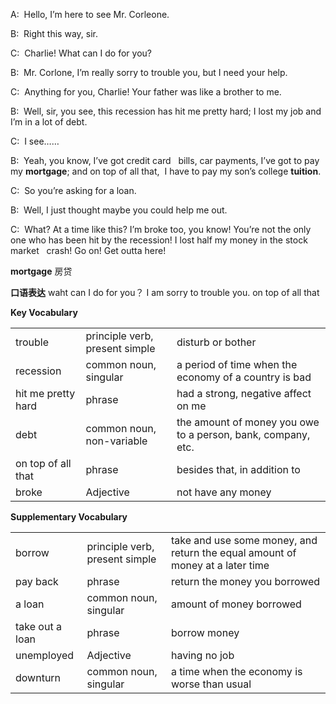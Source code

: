 
A:  Hello, I’m here to see Mr. Corleone.

B:  Right this way, sir.

C:  Charlie! What can I do for you?

B:  Mr. Corlone, I’m really sorry to trouble you, but I need your help.

C:  Anything for you, Charlie! Your father was like a brother to me.

B:  Well, sir, you see, this recession has hit me pretty hard; I lost my job and I’m in a lot of debt.

C:  I see……

B:  Yeah, you know, I’ve got credit card   bills, car payments, I’ve got to pay my **mortgage**; and on top of all that,  I have to pay my son’s college **tuition**.

C:  So you’re asking for a loan.

B:  Well, I just thought maybe you could help me out.

C:  What? At a time like this? I’m broke too, you know! You’re not the only one who has been hit by the recession! I lost half my money in the stock market   crash! Go on! Get outta here!

**mortgage** 房贷

**口语表达**
waht can I do for you？
I am sorry to trouble you.
on top of all that

**Key Vocabulary**

|                    |                                |                                                              |
| ------------------ | ------------------------------ | ------------------------------------------------------------ |
| trouble            | principle verb, present simple | disturb or bother                                            |
| recession          | common noun, singular          | a period of time when the economy of a country is bad        |
| hit me pretty hard | phrase                         | had a strong, negative affect on me                          |
| debt               | common noun, non-variable      | the amount of money you owe to a person, bank, company, etc. |
| on top of all that | phrase                         | besides that, in addition to                                 |
| broke              | Adjective                      | not have any money                                           |

**Supplementary Vocabulary**

|   |   |   |
|---|---|---|
|borrow|principle verb, present simple|take and use some money, and return the equal amount of money at a later time|
|pay back|phrase|return the money you borrowed|
|a loan|common noun, singular|amount of money borrowed|
|take out a loan|phrase|borrow money|
|unemployed|Adjective|having no job|
|downturn|common noun, singular|a time when the economy is worse than usual|